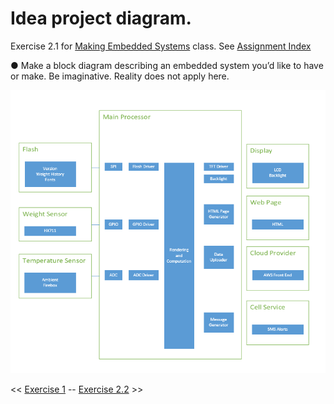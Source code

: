 # Idea project diagram.

Exercise 2.1 for [Making Embedded Systems](https://classpert.com/classpertx/cohorts/making-embedded-systems/dashboard?path_to_locale=en) class. See [Assignment Index](./README.md)

● Make a block diagram describing an embedded system you’d like to have or make. Be
imaginative. Reality does not apply here.

![image](./images/initial_block_diagram.png)


<< [Exercise 1](./Exercise_1.md) -- [Exercise 2.2](./Exercise_2_2.md) >> 